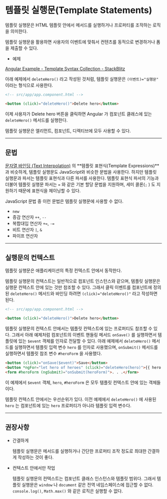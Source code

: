 # 템플릿 실행문(Template Statements)



템플릿 실행문은 HTML 템플릿 안에서 메서드를 실행하거나 프로퍼티를 조작하는 로직을 의미한다.

템플릿 실행문을 활용하면 사용자의 이벤트에 맞춰서 컨텐츠를 동적으로 변경하거나 폼을 제출할 수 있다.

- 예제

[Angular Example - Template Syntax Collection - StackBlitz](https://stackblitz.com/angular/pakqaqkmqbd?file=src%2Fapp%2Fapp.component.html)

아래 예제에서 `deleteHero()` 라고 작성된 것처럼, 템플릿 실행문은 `(이벤트)="실행문"` 이라는 형식으로 사용한다.

```html
<!-- src/app/app.component.html -->

<button (click)="deleteHero()">Delete hero</button>
```

이제 사용자가 Delete hero 버튼을 클릭하면 Angular 가 컴포넌트 클래스에 있는 `deleteHero()` 메서드를 실행한다.

템플릿 실행문은 엘리먼트, 컴포넌트, 디렉티브에 모두 사용할 수 있다.

------

## 문법

[문자열 바인딩 (Text Interpolation)](https://www.notion.so/Text-Interpolation-5f8c6f6da91a4ab6acfc6a79b4efff3f) 의 **템플릿 표현식(Template Expressions)**과 비슷하게, 템플릿 실행문도 JavaScript와 비슷한 문법을 사용한다. 하지만 템플릿 실행문과 파서는 템플릿 표현식과 다른 파서를 사용한다. 템플릿 표현식 파서의 기능과 더불어 템플릿 실행문 파서는 `=` 와 같은 기본 할당 문법을 지원하며, 세미 콜론(`;` ) 도 지원하기 때문에 표현식을 체이닝할 수 있다.

JavaScript 문법 중 이런 문법은 템플릿 실행문에 사용할 수 없다.

- `new`
- 증감 연산자 `++`, `--`
- 복합대입 연산자 `+=`, `-=`
- 비트 연산자 `|`, `&`
- 파이프 연산자

------

## 실행문의 컨텍스트

템플릿 실행문은 애플리케이션의 특정 컨텍스트 안에서 동작한다.

템플릿 실행문의 컨텍스트는 일반적으로 컴포넌트 인스턴스와 같으며, 템플릿 실행문은 실행문 컨텍스트 안에 있는 것만 참조할 수 있다. 그래서 클릭 이벤트를 컴포넌트에 정의된 `deleteHero()` 메서드와 바인딩 하려면 `(click)="deleteHero()"` 라고 작성하면 된다.

```html
<!-- src/app/app.component.html -->

<button (click)="deleteHero()">Delete hero</button>
```

템플릿 실행문의 컨텍스트 안에서는 템플릿 컨텍스트에 있는 프로퍼티도 참조할 수 있다. 그래서 아래 예제처럼 컴포넌트의 이벤트 핸들링 메서드 `onSave()` 를 실행하면서 템플릿에 있는 `$event` 객체를 인자로 전달할 수 있다. 아래 예제에서 `deleteHero()` 메서드를 실행하면서 템플릿 입력 변수 `hero` 를 인자로 사용했으며, `onSubmit()` 메서드를 실행하면서 템플릿 참조 변수 `#heroForm` 을 사용했다.

```html
<button (click)="onSave($event)">Save</button>
<button *ngFor="let hero of heroes" (click)="deleteHero(hero)">{{ hero.name }} </button>
<form #heroForm (ngSubmit)="onSubmit(heroForm)">. . .</form>
```

이 예제에서 `$event` 객체, `hero`, `#heroForm` 은 모두 템플릿 컨텍스트 안에 있는 객체들이다.

템플릿 컨텍스트 안에서는 우선순위가 있다. 이전 예제에서 `deleteHero()` 에 사용된 `hero` 는 컴포넌트에 있는 `hero` 프로퍼티가 아니라 템플릿 입력 변수다.

------

## 권장사항

- 간결하게

  템플릿 실행문은 메서드를 실행하거나 간단한 프로퍼티 조작 정도로 최대한 간결하게 작성하는 것이 좋다.

- 컨텍스트 안에서만 작업

  템플릿 실행문의 컨텍스트는 컴포넌트 클래스 인스턴스와 템플릿 범위다. 그래서 템플릿 실행문은 `window` 나 `document` 같은 전역 네임스페이스에 접근할 수 없다. `console.log()`, `Math.max()` 와 같은 로직은 실행할 수 없다.